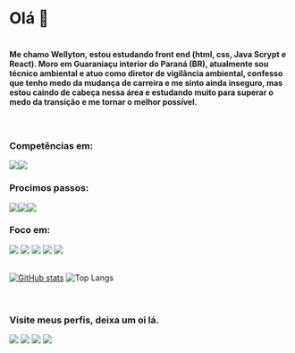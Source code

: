 <h1>Olá 👋<h1/>

<!--
**Wellyton-Soster/Wellyton-Soster** is a ✨ _special_ ✨ repository because its `README.md` (this file) appears on your GitHub profile.

Here are some ideas to get you started:

- 🔭 I’m currently working on ...
- 🌱 I’m currently learning ...
- 👯 I’m looking to collaborate on ...
- 🤔 I’m looking for help with ...
- 💬 Ask me about ...
- 📫 How to reach me: ...
- 😄 Pronouns: ...
- ⚡ Fun fact: ...
-->
<h4>Me chamo Wellyton, estou estudando front end (html, css, Java Scrypt e React). Moro em Guaraniaçu interior do Paraná (BR), atualmente sou técnico ambiental e atuo como diretor de vigilância ambiental, confesso que tenho medo da mudança de carreira e me sinto ainda inseguro, mas estou caindo de cabeça nessa área e estudando muito para superar o medo da transição e me tornar o melhor possível.<h4/>
  <br>
<h3>Competências em:</h3>
  
<img src="https://img.shields.io/badge/HTML5-E34F26?style=for-the-badge&logo=html5&logoColor=white"/><img src="https://img.shields.io/badge/CSS3-1572B6?style=for-the-badge&logo=css3&logoColor=white">
<br>
<h3>Procimos passos:</h3>

<img src="https://img.shields.io/badge/JavaScript-323330?style=for-the-badge&logo=javascript&logoColor=F7DF1E"><img src="https://img.shields.io/badge/React-20232A?style=for-the-badge&logo=react&logoColor=61DAFB"><img src="https://img.shields.io/badge/React_Native-20232A?style=for-the-badge&logo=react&logoColor=61DAFB">
<br/>
<h3>Foco em:</h3>

<img src="https://img.shields.io/badge/Python-3776AB?style=for-the-badge&logo=python&logoColor=white"> <img src="https://img.shields.io/badge/MySQL-00000F?style=for-the-badge&logo=mysql&logoColor=white"> <img src="https://img.shields.io/badge/PHP-777BB4?style=for-the-badge&logo=php&logoColor=white"> <img src="https://img.shields.io/badge/Java-ED8B00?style=for-the-badge&logo=openjdk&logoColor=white"> <img src="https://img.shields.io/badge/Node.js-43853D?style=for-the-badge&logo=node.js&logoColor=white">
<br>
<br>
  
[![GitHub stats](https://github-readme-stats.vercel.app/api?username=Wellyton-Soster&theme=dracula)](https://github.com/anuraghazra/github-readme-stats) ![Top Langs](https://github-readme-stats.vercel.app/api/top-langs/?username=Wellyton-Soster&layout=compact&theme=dracula)
<br/>
<br/>
<br/>
<h3>Visite meus perfis, deixa um oi lá.</h3>
<a href="https://www.facebook.com/wellyton.soster"><img src="https://img.shields.io/badge/Facebook-1877F2?style=for-the-badge&logo=facebook&logoColor=white"/><a/>
<a href="https://www.instagram.com/sosterwe/"><img src="https://img.shields.io/badge/Instagram-E4405F?style=for-the-badge&logo=instagram&logoColor=white"/><a/>
<a href="https://www.linkedin.com/in/wellyton-soster-57b199274/"><img src="https://img.shields.io/badge/LinkedIn-0077B5?style=for-the-badge&logo=linkedin&logoColor=white"/><a/> <a href="https://wa.me/5545988306022?text=Oi, vim pelo Github"><img src="https://img.shields.io/badge/WhatsApp-25D366?style=for-the-badge&logo=whatsapp&logoColor=white"/></a>
